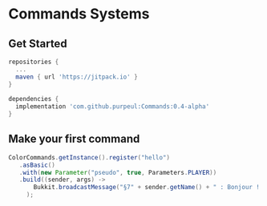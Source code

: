 # Commands Systems

## Get Started

```gradle
repositories {
  ...
  maven { url 'https://jitpack.io' }
}
  
dependencies {
  implementation 'com.github.purpeul:Commands:0.4-alpha'
}
```

## Make your first command

```java
ColorCommands.getInstance().register("hello")
   .asBasic()
   .with(new Parameter("pseudo", true, Parameters.PLAYER))
   .build((sender, args) -> 
       Bukkit.broadcastMessage("§7" + sender.getName() + " : Bonjour ! " + args.get(0, String.class))
     );
```
